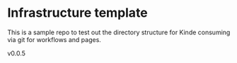 # Infrastructure template

This is a sample repo to test out the directory structure for Kinde consuming via git for workflows and pages.

v0.0.5
